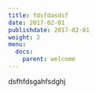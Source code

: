 ```yaml
---
title: fdsfdasdsf
date: 2017-02-01
publishdate: 2017-02-01
weight: 2
menu:
  docs:
    parent: welcome
---
```

dsfhfdsgahfsdghj